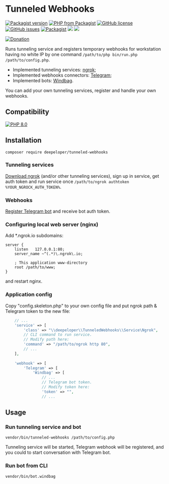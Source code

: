 # Tunneled Webhooks
[![Packagist version](https://img.shields.io/packagist/v/deepeloper/tunneled-webhooks)](https://packagist.org/packages/deepeloper/tunneled-webhooks)
[![PHP from Packagist](https://img.shields.io/packagist/php-v/deepeloper/tunneled-webhooks.svg)](http://php.net/)
[![GitHub license](https://img.shields.io/github/license/deepeloper/tunneled-webhooks.svg)](https://github.com/deepeloper/tunneled-webhooks/blob/main/LICENSE)
[![GitHub issues](https://img.shields.io/github/issues-raw/deepeloper/tunneled-webhooks.svg)](https://github.com/deepeloper/tunneled-webhooks/issues)
[![Packagist](https://img.shields.io/packagist/dt/deepeloper/tunneled-webhooks.svg)](https://packagist.org/packages/deepeloper/tunneled-webhooks)
![](https://github.com/deepeloper/tunneled-webhooks/actions/workflows/ci-coverage.yml/badge.svg?event=push)
![](https://github.com/deepeloper/tunneled-webhooks/actions/workflows/ci.yml/badge.svg?event=push)

[![Donation](https://img.shields.io/badge/Donation-Visa,%20MasterCard,%20Maestro,%20UnionPay,%20YooMoney,%20МИР-red)](https://yoomoney.ru/to/41001351141494)

Runs tunneling service and registers temporary webhooks for workstation having no white IP by one command `/path/to/php bin/run.php /path/to/config.php`.

* Implemented tunneling services: [ngrok](https://ngrok.com/);
* Implemented webhooks connectors: [Telegram](https://core.telegram.org/bots/api#setwebhook);
* Implemented bots: [Windbag](https://github.com/deepeloper/tunneled-webhooks/blob/main/src/Webhook/Handler/Windbag.php).

You can add your own tunneling services, register and handle your own webhooks.

## Compatibility
[![PHP 8.0](https://img.shields.io/badge/PHP->=8.0-%237A86B8)]()

## Installation
`composer require deepeloper/tunneled-webhooks`

### Tunneling services
[Download ngrok](https://ngrok.com/download) (and/or other tunneling services), sign up in service, get auth token and run service once `/path/to/ngrok authtoken %YOUR_NGROCK_AUTH_TOKEN%`.

### Webhooks
[Register Telegram bot](https://core.telegram.org/bots) and receive bot auth token.

### Configuring local web server (nginx)
Add *.ngrok.io subdomains:
```
server {
    listen   127.0.0.1:80;
    server_name ~^(.*)\.ngrok\.io;

    ; This application www-directory
    root /path/to/www;
}
```
and restart nginx.

### Application config
Copy "config.skeleton.php" to your own config file and put ngrok path & Telegram token to the new file:
```php
    // ...
    'service' => [
        'class' => "\\deepeloper\\TunneledWebhooks\\Service\Ngrok",
        // CLI command to run service.
        // Modify path here:
        'command' => "/path/to/ngrok http 80",
        // ...
    ],
    
    'webhook' => [
        'Telegram' => [
            'Windbag' => [
                // ...
                // Telegram bot token.
                // Modify token here:
                'token' => "",
                // ...
```

## Usage

### Run tunneling service and bot
`vendor/bin/tunneled-webhooks /path/to/config.php`

Tunneling service will be started, Telegram webhook will be registered, and you could to start conversation with Telegram bot.

### Run bot from CLI

`vendor/bin/bot.windbag`
